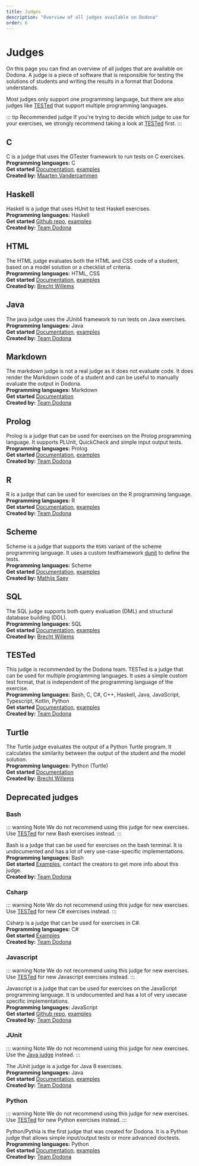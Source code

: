 ```yaml
---
title: Judges
description: "Overview of all judges available on Dodona"
order: 6
---
```


# Judges

On this page you can find an overview of all judges that are available on Dodona. A judge is a piece of software that is responsible for testing the solutions of students and writing the results in a format that Dodona understands.

Most judges only support one programming language, but there are also judges like [TESTed](#TESTed) that support multiple programming languages.

::: tip Recommended judge
If you're trying to decide which judge to use for your exercises, we strongly recommend taking a look at [TESTed](#tested) first.
:::

## C
C is a judge that uses the GTester framework to run tests on C exercises.\
**Programming languages:** C\
**Get started** [Documentation](https://github.com/mvdcamme/C-Judge), [examples](https://github.com/mvdcamme/C-Judge/tree/master/example_exercises) \
**Created by:** [Maarten Vandercammen](mailto:mvdcamme@vub.ac.be)

## Haskell
Haskell is a judge that uses HUnit to test Haskell exercises. \
**Programming languages:** Haskell\
**Get started** [Github repo](https://github.com/dodona-edu/judge-haskell), [examples](https://github.com/dodona-edu/example-exercises/tree/master/haskell) \
**Created by:** [Team Dodona](mailto:dodona@ugent.be)

## HTML
The HTML judge evaluates both the HTML and CSS code of a student, based on a model solution or a checklist of criteria.\
**Programming languages:** HTML, CSS\
**Get started** [Documentation](https://github.com/dodona-edu/judge-html), [examples](https://github.com/dodona-edu/example-exercises/tree/master/html) \
**Created by:** [Brecht Willems](mailto:Brecht.Willems@UGent.be)

## Java
The java judge uses the JUnit4 framework to run tests on Java exercises.\
**Programming languages:** Java\
**Get started** [Documentation](https://github.com/dodona-edu/judge-java), [examples](https://github.com/dodona-edu/judge-java/tree/master/examples) \
**Created by:** [Team Dodona](mailto:dodona@ugent.be)

## Markdown
The markdown judge is not a real judge as it does not evaluate code.
It does render the Markdown code of a student and can be useful to manually evaluate the output in Dodona.\
**Programming languages:** Markdown\
**Get started** [Documentation](https://github.com/dodona-edu/judge-markdown) \
**Created by:** [Team Dodona](mailto:dodona@ugent.be)

## Prolog
Prolog is a judge that can be used for exercises on the Prolog programming language.
It supports PLUnit, QuickCheck and simple input output tests.\
**Programming languages:** Prolog\
**Get started** [Documentation](https://github.com/dodona-edu/judge-prolog), [examples](https://github.com/dodona-edu/example-exercises/tree/master/prolog) \
**Created by:** [Team Dodona](mailto:dodona@ugent.be)

## R
R is a judge that can be used for exercises on the R programming language.\
**Programming languages:** R\
**Get started** [Documentation](https://github.com/dodona-edu/judge-r), [examples](https://github.com/dodona-edu/example-exercises/tree/master/R) \
**Created by:** [Team Dodona](mailto:dodona@ugent.be)

## Scheme
Scheme is a judge that supports the `R5RS` variant of the scheme programming language. It uses a custom testframework [dunit](https://gitlab.soft.vub.ac.be/Structuur1/dodona-judge/-/tree/master/collects/dunit) to define the tests.\
**Programming languages:** Scheme\
**Get started** [Documentation](https://gitlab.soft.vub.ac.be/Structuur1/dodona-judge), [examples](https://gitlab.soft.vub.ac.be/Structuur1/dodona-judge/-/tree/master/example-exercises) \
**Created by:** [Mathijs Saey](mailto:scpi@dinf.vub.ac.be)

## SQL
The SQL judge supports both query evaluation (DML) and structural database building (DDL).\
**Programming languages:** SQL\
**Get started** [Documentation](https://github.com/dodona-edu/judge-sql), [examples](https://github.com/dodona-edu/example-exercises/tree/master/sql) \
**Created by:** [Brecht Willems](mailto:Brecht.Willems@UGent.be)

## TESTed
This judge is recommended by the Dodona team.
TESTed is a judge that can be used for multiple programming languages.
It uses a simple custom test format, that is independent of the programming language of the exercise.\
**Programming languages:** Bash, C, C#, C++, Haskell, Java, JavaScript, Typescript, Kotlin, Python\
**Get started** [Documentation](/en/guides/exercises/), [examples](https://github.com/dodona-edu/example-exercises/tree/master/tested) \
**Created by:** [Team Dodona](mailto:dodona@ugent.be)

## Turtle
The Turtle judge evaluates the output of a Python Turtle program. It calculates the similarity between the output of the student and the model solution.\
**Programming languages:** Python (Turtle)\
**Get started** [Documentation](https://github.com/dodona-edu/judge-turtle) \
**Created by:** [Brecht Willems](mailto:Brecht.Willems@UGent.be)

## Deprecated judges

### Bash

::: warning Note
We do not recommend using this judge for new exercises.
Use [TESTed](/en/guides/exercises/) for new Bash exercises instead.
:::

Bash is a judge that can be used for exercises on the bash terminal.
It is undocumented and has a lot of very use-case-specific implementations.\
**Programming languages:** Bash\
**Get started** [Examples](https://github.com/dodona-edu/example-exercises/tree/master/bash), contact the creators to get more info about this judge. \
**Created by:** [Team Dodona](mailto:dodona@ugent.be)

### Csharp

::: warning Note
We do not recommend using this judge for new exercises.
Use [TESTed](/en/guides/exercises/) for new C# exercises instead.
:::

Csharp is a judge that can be used for exercises in C#.\
**Programming languages:** C#\
**Get started** [Examples](https://github.com/dodona-edu/example-exercises/tree/master/c%23) \
**Created by:** [Team Dodona](mailto:dodona@ugent.be)

### Javascript

::: warning Note
We do not recommend using this judge for new exercises.
Use [TESTed](/en/guides/exercises/) for new Javascript exercises instead.
:::

Javascript is a judge that can be used for exercises on the JavaScript programming language.
It is undocumented and has a lot of very usecase specific implementations.\
**Programming languages:** JavaScript\
**Get started** [Github repo](https://github.com/dodona-edu/judge-javascript), [examples](https://github.com/dodona-edu/example-exercises/tree/master/javascript) \
**Created by:** [Team Dodona](mailto:dodona@ugent.be)

### JUnit

::: warning Note
We do not recommend using this judge for new exercises.
Use the [Java judge](#java) instead.
:::

The JUnit judge is a judge for Java 8 exercises.\
**Programming languages:** Java\
**Get started** [Documentation](https://github.com/dodona-edu/judge-java8), [examples](https://github.com/dodona-edu/example-exercises/tree/master/java) \
**Created by:** [Team Dodona](mailto:dodona@ugent.be)

### Python
::: warning Note
We do not recommend using this judge for new exercises.
Use [TESTed](/en/guides/exercises/) for new Python exercises instead.
:::

Python/Pythia is the first judge that was created for Dodona.
It is a Python judge that allows simple input/output tests or more advanced doctests.\
**Programming languages:** Python\
**Get started** [Documentation](/en/references/judges/python-judge), [examples](https://github.com/dodona-edu/example-exercises/tree/master/python) \
**Created by:** [Team Dodona](mailto:dodona@ugent.be)
